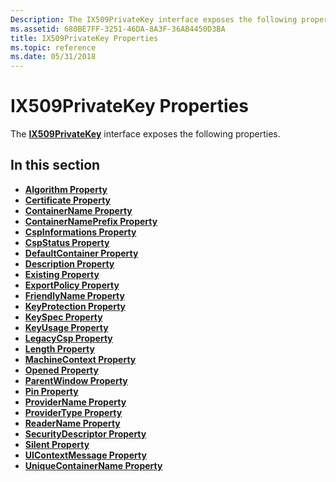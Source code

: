 ```yaml
---
Description: The IX509PrivateKey interface exposes the following properties.
ms.assetid: 680BE7FF-3251-46DA-8A3F-36AB4450D3BA
title: IX509PrivateKey Properties
ms.topic: reference
ms.date: 05/31/2018
---
```


# IX509PrivateKey Properties

The [**IX509PrivateKey**](/windows/desktop/api/CertEnroll/nn-certenroll-ix509privatekey) interface exposes the following properties.

## In this section

-   [**Algorithm Property**](/windows/desktop/api/CertEnroll/nf-certenroll-ix509privatekey-get_algorithm)
-   [**Certificate Property**](/windows/desktop/api/CertEnroll/nf-certenroll-ix509privatekey-get_certificate)
-   [**ContainerName Property**](/windows/desktop/api/CertEnroll/nf-certenroll-ix509privatekey-get_containername)
-   [**ContainerNamePrefix Property**](/windows/desktop/api/CertEnroll/nf-certenroll-ix509privatekey-get_containernameprefix)
-   [**CspInformations Property**](/windows/desktop/api/CertEnroll/nf-certenroll-ix509privatekey-get_cspinformations)
-   [**CspStatus Property**](/windows/desktop/api/CertEnroll/nf-certenroll-ix509privatekey-get_cspstatus)
-   [**DefaultContainer Property**](/windows/desktop/api/CertEnroll/nf-certenroll-ix509privatekey-get_defaultcontainer)
-   [**Description Property**](/windows/desktop/api/CertEnroll/nf-certenroll-ix509privatekey-get_description)
-   [**Existing Property**](/windows/desktop/api/CertEnroll/nf-certenroll-ix509privatekey-get_existing)
-   [**ExportPolicy Property**](/windows/desktop/api/CertEnroll/nf-certenroll-ix509privatekey-get_exportpolicy)
-   [**FriendlyName Property**](/windows/desktop/api/CertEnroll/nf-certenroll-ix509privatekey-get_friendlyname)
-   [**KeyProtection Property**](/windows/desktop/api/CertEnroll/nf-certenroll-ix509privatekey-get_keyprotection)
-   [**KeySpec Property**](/windows/desktop/api/CertEnroll/nf-certenroll-ix509privatekey-get_keyspec)
-   [**KeyUsage Property**](/windows/desktop/api/CertEnroll/nf-certenroll-ix509privatekey-get_keyusage)
-   [**LegacyCsp Property**](/windows/desktop/api/CertEnroll/nf-certenroll-ix509privatekey-get_legacycsp)
-   [**Length Property**](/windows/desktop/api/CertEnroll/nf-certenroll-ix509privatekey-get_length)
-   [**MachineContext Property**](/windows/desktop/api/CertEnroll/nf-certenroll-ix509privatekey-get_machinecontext)
-   [**Opened Property**](/windows/desktop/api/CertEnroll/nf-certenroll-ix509privatekey-get_opened)
-   [**ParentWindow Property**](/windows/desktop/api/CertEnroll/nf-certenroll-ix509privatekey-get_parentwindow)
-   [**Pin Property**](/windows/desktop/api/CertEnroll/nf-certenroll-ix509privatekey-put_pin)
-   [**ProviderName Property**](/windows/desktop/api/CertEnroll/nf-certenroll-ix509privatekey-get_providername)
-   [**ProviderType Property**](/windows/desktop/api/CertEnroll/nf-certenroll-ix509privatekey-get_providertype)
-   [**ReaderName Property**](/windows/desktop/api/CertEnroll/nf-certenroll-ix509privatekey-get_readername)
-   [**SecurityDescriptor Property**](/windows/desktop/api/CertEnroll/nf-certenroll-ix509privatekey-get_securitydescriptor)
-   [**Silent Property**](/windows/desktop/api/CertEnroll/nf-certenroll-ix509privatekey-get_silent)
-   [**UIContextMessage Property**](/windows/desktop/api/CertEnroll/nf-certenroll-ix509privatekey-get_uicontextmessage)
-   [**UniqueContainerName Property**](/windows/desktop/api/CertEnroll/nf-certenroll-ix509privatekey-get_uniquecontainername)

 

 



